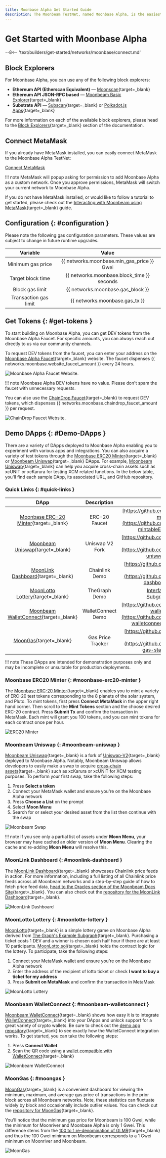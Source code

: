 ```yaml
---
title: Moonbase Alpha Get Started Guide
description: The Moonbeam TestNet, named Moonbase Alpha, is the easiest way to get started with a Polkadot environment. Follow this tutorial to connect to the TestNet.
---
```


# Get Started with Moonbase Alpha

--8<-- 'text/builders/get-started/networks/moonbase/connect.md'

## Block Explorers

For Moonbase Alpha, you can use any of the following block explorers:

 - **Ethereum API (Etherscan Equivalent)** — [Moonscan](https://moonbase.moonscan.io){target=\_blank}
 - **Ethereum API JSON-RPC based** — [Moonbeam Basic Explorer](https://moonbeam-explorer.netlify.app/?network=MoonbaseAlpha){target=\_blank}
 - **Substrate API** — [Subscan](https://moonbase.subscan.io){target=\_blank} or [Polkadot.js Apps](https://polkadot.js.org/apps/?rpc=wss://wss.api.moonbase.moonbeam.network#/explorer){target=\_blank}

For more information on each of the available block explorers, please head to the [Block Explorers](/builders/get-started/explorers/){target=\_blank} section of the documentation.

## Connect MetaMask

If you already have MetaMask installed, you can easily connect MetaMask to the Moonbase Alpha TestNet:

<div class="button-wrapper">
    <a href="#" class="md-button connectMetaMask" value="moonbase">Connect MetaMask</a>
</div>

!!! note
    MetaMask will popup asking for permission to add Moonbase Alpha as a custom network. Once you approve permissions, MetaMask will switch your current network to Moonbase Alpha.

If you do not have MetaMask installed, or would like to follow a tutorial to get started, please check out the [Interacting with Moonbeam using MetaMask](/tokens/connect/metamask/){target=\_blank} guide.

## Configuration {: #configuration }

Please note the following gas configuration parameters. These values are subject to change in future runtime upgrades.

|       Variable        |                   Value                    |
|:---------------------:|:------------------------------------------:|
|   Minimum gas price   | {{ networks.moonbase.min_gas_price }} Gwei |
|   Target block time   | {{ networks.moonbase.block_time }} seconds |
|    Block gas limit    |     {{ networks.moonbase.gas_block }}      |
| Transaction gas limit |       {{ networks.moonbase.gas_tx }}       |

## Get Tokens {: #get-tokens }

To start building on Moonbase Alpha, you can get DEV tokens from the Moonbase Alpha Faucet. For specific amounts, you can always reach out directly to us via our community channels.

To request DEV tokens from the faucet, you can enter your address on the [Moonbase Alpha Faucet](https://faucet.moonbeam.network){target=\_blank} website. The faucet dispenses {{ networks.moonbase.website_faucet_amount }} every 24 hours.

![Moonbase Alpha Faucet Website.](/images/builders/get-started/networks/moonbase/moonbase-1.webp)

!!! note
    Moonbase Alpha DEV tokens have no value. Please don't spam the faucet with unnecessary requests.

You can also use the [ChainDrop Faucet](https://chaindrop.org/?chainid=1287&token=0xeeeeeeeeeeeeeeeeeeeeeeeeeeeeeeeeeeeeeeee){target=\_blank} to request DEV tokens, which dispenses {{ networks.moonbase.chaindrop_faucet_amount }} per request.

![ChainDrop Faucet Website.](/images/builders/get-started/networks/moonbase/moonbase-2.webp)

## Demo DApps {: #Demo-DApps }

There are a variety of DApps deployed to Moonbase Alpha enabling you to experiment with various apps and integrations. You can also acquire a variety of test tokens through the [Moonbase ERC20 Minter](https://moonbase-minterc20.netlify.app){target=\_blank} or [Moonbeam Uniswap](https://moonbeam-swap.netlify.app/#/swap){target=\_blank} DApps. For example, [Moonbeam Uniswap](https://moonbeam-swap.netlify.app/#/swap){target=\_blank} can help you acquire cross-chain assets such as xcUNIT or xcKarura for testing XCM related functions. In the below table, you'll find each sample DApp, its associated URL, and GitHub repository.

### Quick Links {: #quick-links }

|                                            DApp                                            |    Description     |                                                                            Repository                                                                            |
|:------------------------------------------------------------------------------------------:|:------------------:|:----------------------------------------------------------------------------------------------------------------------------------------------------------------:|
|     [Moonbase ERC-20 Minter](https://moonbase-minterc20.netlify.app){target=\_blank}      |   ERC-20 Faucet    |                 [https://github.com/papermoonio/moonbase-mintableERC20](https://github.com/papermoonio/moonbase-mintableERC20){target=\_blank}                  |
|        [Moonbeam Uniswap](https://moonbeam-swap.netlify.app/#/swap){target=\_blank}        |  Uniswap V2 Fork   |                       [https://github.com/papermoonio/moonbeam-uniswap](https://github.com/papermoonio/moonbeam-uniswap){target=\_blank}                        |
|       [MoonLink Dashboard](https://moonlink-dashboard.netlify.app){target=\_blank}        |   Chainlink Demo   |                     [https://github.com/papermoonio/moonlink-dashboard](https://github.com/papermoonio/moonlink-dashboard){target=\_blank}                      |
|        [MoonLotto Lottery](https://moonbase-moonlotto.netlify.app){target=\_blank}        |   TheGraph Demo    | [Interface](https://github.com/papermoonio/moonlotto-interface){target=\_blank}, [Subgraph](https://github.com/papermoonio/moonlotto-subgraph){target=\_blank} |
| [Moonbeam WalletConnect](https://moonbeam-walletconnect-demo.netlify.app){target=\_blank} | WalletConnect Demo |            [https://github.com/papermoonio/moonbeam-walletconnect-demo](https://github.com/papermoonio/moonbeam-walletconnect-demo){target=\_blank}             |
|              [MoonGas](https://moonbeam-gasinfo.netlify.app){target=\_blank}              | Gas Price Tracker  |                    [https://github.com/albertov19/moonbeam-gas-station](https://github.com/albertov19/moonbeam-gas-station){target=\_blank}                     |

!!! note
    These DApps are intended for demonstration purposes only and may be incomplete or unsuitable for production deployments.

### Moonbase ERC20 Minter {: #moonbase-erc20-minter }

The [Moonbase ERC-20 Minter](https://moonbase-minterc20.netlify.app){target=\_blank} enables you to mint a variety of ERC-20 test tokens corresponding to the 8 planets of the solar system, and Pluto. To mint tokens, first press **Connect MetaMask** in the upper right hand corner. Then scroll to the **Mint Tokens** section and the choose desired ERC-20 contract. Press **Submit Tx** and confirm the transaction in MetaMask. Each mint will grant you 100 tokens, and you can mint tokens for each contract once per hour.

![ERC20 Minter](/images/builders/get-started/networks/moonbase/moonbase-3.webp)

### Moonbeam Uniswap {: #moonbeam-uniswap }

[Moonbeam Uniswap](https://moonbeam-swap.netlify.app/#/swap){target=\_blank} is a fork of [Uniswap-V2](https://blog.uniswap.org/uniswap-v2){target=\_blank} deployed to Moonbase Alpha. Notably, Moonbeam Uniswap allows developers to easily make a swap to acquire [cross-chain assets](/builders/interoperability/xcm/xc20/){target=\_blank} such as xcKarura or xcUNIT for XCM testing purposes. To perform your first swap, take the following steps:

1. Press **Select a token**
2. Connect your MetaMask wallet and ensure you're on the Moonbase Alpha network
3. Press **Choose a List** on the prompt
4. Select **Moon Menu**
5. Search for or select your desired asset from the list then continue with the swap

![Moonbeam Swap](/images/builders/get-started/networks/moonbase/moonbase-4.webp)

!!! note
    If you see only a partial list of assets under **Moon Menu**, your browser may have cached an older version of **Moon Menu**. Clearing the cache and re-adding **Moon Menu** will resolve this.

### MoonLink Dashboard {: #moonlink-dashboard }

The [MoonLink Dashboard](https://moonlink-dashboard.netlify.app){target=\_blank} showcases Chainlink price feeds in action. For more information, including a full listing of all Chainlink price feeds across all Moonbeam networks and a step-by-step guide of how to fetch price feed data, [head to the Oracles section of the Moonbeam Docs Site](/builders/integrations/oracles/chainlink/){target=\_blank}. You can also check out the [repository for the MoonLink Dashboard](https://github.com/papermoonio/moonlink-dashboard){target=\_blank}.

![MoonLink Dashboard](/images/builders/get-started/networks/moonbase/moonbase-5.webp)

### MoonLotto Lottery {: #moonlotto-lottery }

[MoonLotto](https://moonbase-moonlotto.netlify.app){target=\_blank} is a simple lottery game on Moonbase Alpha derived from [The Graph's Example Subgraph](https://github.com/graphprotocol/example-subgraph){target=\_blank}.  Purchasing a ticket costs 1 DEV and a winner is chosen each half hour if there are at least 10 participants. [MoonLotto.sol](https://github.com/papermoonio/moonlotto-subgraph/blob/main/contracts/MoonLotto.sol){target=\_blank} holds the contract logic for the lottery. To participate, take the following steps:

1. Connect your MetaMask wallet and ensure you're on the Moonbase Alpha network
2. Enter the address of the recipient of lotto ticket or check **I want to buy a ticket for my address**
3. Press **Submit on MetaMask** and confirm the transaction in MetaMask

![MoonLotto Lottery](/images/builders/get-started/networks/moonbase/moonbase-6.webp)

### Moonbeam WalletConnect {: #moonbeam-walletconnect }

[Moonbeam WalletConnect](https://moonbeam-walletconnect-demo.netlify.app){target=\_blank} shows how easy it is to integrate [WalletConnect](https://walletconnect.com){target=\_blank} into your DApps and unlock support for a great variety of crypto wallets. Be sure to check out the [demo app repository](https://github.com/papermoonio/moonbeam-walletconnect-demo){target=\_blank} to see exactly how the WalletConnect integration works. To get started, you can take the following steps:

1. Press **Connect Wallet**
2. Scan the QR code using a [wallet compatible with WalletConnect](https://walletguide.walletconnect.network/){target=\_blank}

![Moonbeam WalletConnect](/images/builders/get-started/networks/moonbase/moonbase-7.webp)

### MoonGas {: #moongas }

[MoonGas](https://moonbeam-gasinfo.netlify.app){target=\_blank} is a convenient dashboard for viewing the minimum, maximum, and average gas price of transactions in the prior block across all Moonbeam networks. Note, these statistics can fluctuate widely by block and occasionally include outlier values. You can check out the [repository for MoonGas](https://github.com/albertov19/moonbeam-gas-station){target=\_blank}.

You'll notice that the minimum gas price for Moonbeam is 100 Gwei, while the minimum for Moonriver and Moonbase Alpha is only 1 Gwei. This difference stems from the [100 to 1 re-denomination of GLMR](https://moonbeam.network/news/moonbeam-foundation-announces-liquidity-programs-a-new-token-event-and-glmr-redenomination){target=\_blank} and thus the 100 Gwei minimum on Moonbeam corresponds to a 1 Gwei minimum on Moonriver and Moonbeam.

![MoonGas](/images/builders/get-started/networks/moonbase/moonbase-8.webp)
